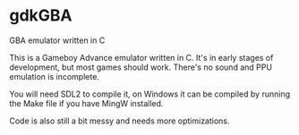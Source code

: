 # gdkGBA
GBA emulator written in C

This is a Gameboy Advance emulator written in C. It's in early stages of development, but most games should work.
There's no sound and PPU emulation is incomplete.

You will need SDL2 to compile it, on Windows it can be compiled by running the Make file if you have MingW installed.

Code is also still a bit messy and needs more optimizations.
